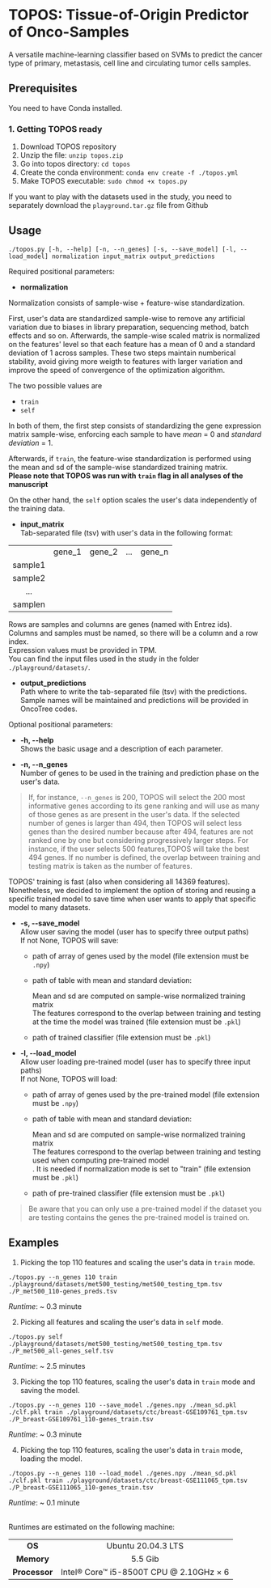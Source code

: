 TOPOS: Tissue-of-Origin Predictor of Onco-Samples
=================================================

A versatile machine-learning classifier based on SVMs to predict the cancer type of primary, metastasis, cell line and circulating tumor cells samples.

Prerequisites
-------------

You need to have Conda installed.


### 1. Getting TOPOS ready

1. Download TOPOS repository
2. Unzip the file: `unzip topos.zip`
3. Go into topos directory: `cd topos`
4. Create the conda environment: `conda env create -f ./topos.yml `
5. Make TOPOS executable: `sudo chmod +x topos.py`

If you want to play with the datasets used in the study,
you need to separately download the `playground.tar.gz` file from Github

Usage
-----

```
./topos.py [-h, --help] [-n, --n_genes] [-s, --save_model] [-l, --load_model] normalization input_matrix output_predictions
```

Required positional parameters:

* **normalization**

Normalization consists of sample-wise + feature-wise standardization.

First, user's data are standardized sample-wise to remove any artificial variation
due to biases in library preparation, sequencing method, batch effects and so on.
Afterwards, the sample-wise scaled matrix is normalized on the features' level
so that each feature has a mean of 0 and a standard deviation of 1 across samples.
These two steps maintain numberical stability, avoid giving more weigth to features with larger variation
and improve the speed of convergence of the optimization algorithm. 

The two possible values are
 - `train` 
 - `self`

In both of them, the first step consists of standardizing the gene expression matrix sample-wise,
enforcing each sample to have _mean_ = 0 and _standard deviation_ = 1.

Afterwards, if `train`, the feature-wise standardization is performed using
the mean and sd of the sample-wise standardized training matrix.<br>
**Please note that TOPOS was run with `train` flag in all analyses of the manuscript**
 
On the other hand, the `self` option scales the user's data independently of the training data.

* **input\_matrix**<br>
Tab-separated file (tsv) with user's data in the following format:

| | | | | |
| :----:  | :----: | :----: | :----: | :----: |
|         | gene_1 | gene_2 | ...    | gene_n | 
| sample1 |
| sample2 |
| ...     | 
| samplen |

Rows are samples and columns are genes (named with Entrez ids).<br>
Columns and samples must be named, so there will be a column and a row index.<br>
Expression values must be provided in TPM.<br>
You can find the input files used in the study in the folder `./playground/datasets/`.
 
* **output\_predictions**<br>
Path where to write the tab-separated file (tsv) with the predictions.<br>
Sample names will be maintained and predictions will be provided in OncoTree codes.<br>

Optional positional parameters:
 
* **-h, --help**<br>
Shows the basic usage and a description of each parameter.

* **-n, --n_genes**<br>
Number of genes to be used in the training and prediction phase on the user's data.

> If, for instance, ```--n_genes``` is 200, TOPOS will select the 200 most informative genes
according to its gene ranking and will use as many of those genes as are present in the user's data.
If the selected number of genes is larger than 494, then TOPOS will select less genes than the desired number
because after 494, features are not ranked one by one but considering progressively larger steps.
For instance, if the user selects 500 features,TOPOS will take the best 494 genes.
If no number is defined, the overlap between training and testing matrix is taken as the number of features.

TOPOS' training is fast (also when considering all 14369 features).<br>
Nonetheless, we decided to implement the option of storing and reusing a specific trained model
to save time when user wants to apply that specific model to many datasets.

* **-s, --save_model**<br>
Allow user saving the model (user has to specify three output paths)<br>
If not None, TOPOS will save:

   * path of array of genes used by the model (file extension must be `.npy`)
   * path of table with mean and standard deviation:
   
     Mean and sd are computed on sample-wise normalized training matrix<br>
     The features correspond to the overlap between training and testing<br>
     at the time the model was trained (file extension must be `.pkl`) 
   * path of trained classifier (file extension must be `.pkl`) 

* **-l, --load_model**<br>
Allow user loading pre-trained model (user has to specify three input paths)<br>
If not None, TOPOS will load:
                          
   * path of array of genes used by the pre-trained model (file extension must be `.npy`)
   * path of table with mean and standard deviation:
   
     Mean and sd are computed on sample-wise normalized training matrix<br>
     The features correspond to the overlap between training and testing used when computing pre-trained model<br>.
     It is needed if normalization mode is set to "train" (file extension must be `.pkl`) 
   * path of pre-trained classifier (file extension must be `.pkl`)

> Be aware that you can only use a pre-trained model if the dataset you are testing
contains the genes the pre-trained model is trained on.


Examples
--------

1. Picking the top 110 features and scaling the user's data in `train` mode.

```
./topos.py --n_genes 110 train ./playground/datasets/met500_testing/met500_testing_tpm.tsv ./P_met500_110-genes_preds.tsv
```

*Runtime*: ~ 0.3 minute


2. Picking all features and scaling the user's data in `self` mode.

```
./topos.py self ./playground/datasets/met500_testing/met500_testing_tpm.tsv ./P_met500_all-genes_self.tsv
```

*Runtime*: ~ 2.5 minutes


3. Picking the top 110 features, scaling the user's data in `train` mode and saving the model.

```
./topos.py --n_genes 110 --save_model ./genes.npy ./mean_sd.pkl ./clf.pkl train ./playground/datasets/ctc/breast-GSE109761_tpm.tsv ./P_breast-GSE109761_110-genes_train.tsv
```
*Runtime*: ~ 0.3 minute


4. Picking the top 110 features, scaling the user's data in `train` mode, loading the model.

```
./topos.py --n_genes 110 --load_model ./genes.npy ./mean_sd.pkl ./clf.pkl train ./playground/datasets/ctc/breast-GSE111065_tpm.tsv ./P_breast-GSE111065_110-genes_train.tsv
```

*Runtime*: ~ 0.1 minute<br><br>

Runtimes are estimated on the following machine:

| | |
| :----: | :----: |
| **OS**     | Ubuntu 20.04.3 LTS |
| **Memory** | 5.5 Gib     |
| **Processor** | Intel® Core™ i5-8500T CPU @ 2.10GHz × 6 |

